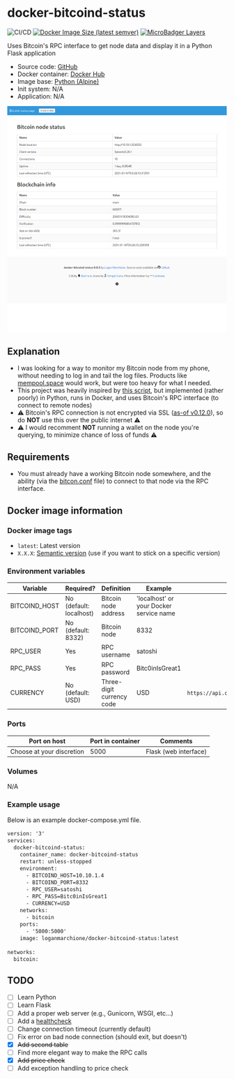 # docker-bitcoind-status 

![CI/CD](https://github.com/loganmarchione/docker-bitcoind-status/workflows/CI/CD/badge.svg)
[![Docker Image Size (latest semver)](https://img.shields.io/docker/image-size/loganmarchione/docker-bitcoind-status)](https://hub.docker.com/r/loganmarchione/docker-bitcoind-status)
[![MicroBadger Layers](https://img.shields.io/microbadger/layers/loganmarchione/docker-bitcoind-status)](https://microbadger.com/images/loganmarchione/docker-bitcoind-status)

Uses Bitcoin's RPC interface to get node data and display it in a Python Flask application
  - Source code: [GitHub](https://github.com/loganmarchione/docker-bitcoind-status)
  - Docker container: [Docker Hub](https://hub.docker.com/r/loganmarchione/docker-bitcoind-status)
  - Image base: [Python (Alpine)](https://hub.docker.com/_/python)
  - Init system: N/A
  - Application: N/A

![Screenshot](screenshots/2021-01-13.png?raw=true "Screenshot")

## Explanation

  - I was looking for a way to monitor my Bitcoin node from my phone, without needing to log in and tail the log files. Products like [mempool.space](https://github.com/mempool/mempool) would work, but were too heavy for what I needed.
  - This project was heavily inspired by [this script](https://github.com/mameier/bitcoind-status-bash), but implemented (rather poorly) in Python, runs in Docker, and uses Bitcoin's RPC interface (to connect to remote nodes)
  - ⚠️ Bitcoin's RPC connection is not encrypted via SSL ([as-of v0.12.0](https://github.com/bitcoin/bitcoin/blob/master/doc/release-notes/release-notes-0.12.0.md#rpc-ssl-support-dropped)), so do **NOT** use this over the public internet ⚠️
  - ⚠️ I would recomment **NOT** running a wallet on the node you're querying, to minimize chance of loss of funds ⚠️

## Requirements

  - You must already have a working Bitcoin node somewhere, and the ability (via the [bitcon.conf](https://github.com/bitcoin/bitcoin/blob/master/share/examples/bitcoin.conf) file) to connect to that node via the RPC interface.

## Docker image information

### Docker image tags
  - `latest`: Latest version
  - `X.X.X`: [Semantic version](https://semver.org/) (use if you want to stick on a specific version)

### Environment variables
| Variable       | Required?                  | Definition                                     | Example                                     | Comments                                                                                         |
|----------------|----------------------------|------------------------------------------------|---------------------------------------------|--------------------------------------------------------------------------------------------------|
| BITCOIND_HOST  | No (default: localhost)    | Bitcoin node address                           | 'localhost' or your Docker service name     |                                                                                                  |
| BITCOIND_PORT  | No (default: 8332)         | Bitcoin node                                   | 8332                                        |                                                                                                  |
| RPC_USER       | Yes                        | RPC username                                   | satoshi                                     |                                                                                                  |
| RPC_PASS       | Yes                        | RPC password                                   | Bitc0inIsGreat1                             |                                                                                                  |
| CURRENCY       | No (default: USD)          | Three-digit currency code                      | USD                                         | `https://api.coinbase.com/v2/currencies`                                                         |

### Ports
| Port on host              | Port in container | Comments              |
|---------------------------|-------------------|-----------------------|
| Choose at your discretion | 5000              | Flask (web interface) |

### Volumes
N/A

### Example usage
Below is an example docker-compose.yml file.
```
version: '3'
services:
  docker-bitcoind-status:
    container_name: docker-bitcoind-status
    restart: unless-stopped
    environment:
      - BITCOIND_HOST=10.10.1.4
      - BITCOIND_PORT=8332
      - RPC_USER=satoshi
      - RPC_PASS=Bitc0inIsGreat1
      - CURRENCY=USD
    networks:
      - bitcoin
    ports:
      - '5000:5000'
    image: loganmarchione/docker-bitcoind-status:latest

networks:
  bitcoin:
```

## TODO
- [ ] Learn Python
- [ ] Learn Flask
- [ ] Add a proper web server (e.g., Gunicorn, WSGI, etc...)
- [ ] Add a [healthcheck](https://docs.docker.com/engine/reference/builder/#healthcheck)
- [ ] Change connection timeout (currently default)
- [ ] Fix error on bad node connection (should exit, but doesn't) 
- [x] ~~Add second table~~
- [ ] Find more elegant way to make the RPC calls
- [X] ~~Add price check~~
- [ ] Add exception handling to price check
